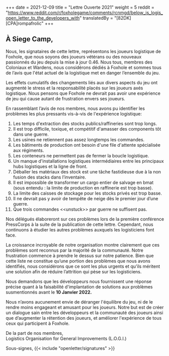 +++
date = 2021-12-09
title = "Lettre Ouverte 2021"
weight = 5
reddit = "https://www.reddit.com/r/foxholegame/comments/rcnmgd/below_is_logis_open_letter_to_the_developers_with"
translatedBy = "[82DK][CPA]rompafrolic"
+++
## À Siege Camp,

Nous, les signataires de cette lettre, représentons les joueurs logistique de Foxhole, que nous soyons des joueurs vétérans ou des nouveaux passionnés du jeu depuis la mise à jour 0.46. Nous tous, membres des Coloniaux et Wardens, nous considérons dédiés à Foxhole et sommes tous de l’avis que l'état actuel de la logistique met en danger l’ensemble du jeu.

Les effets cumulatifs des changements liés aux divers aspects du jeu ont augmenté le stress et la responsabilité placés sur les joueurs axés logistique. Nous pensons que Foxhole ne devrait pas avoir une expérience de jeu qui cause autant de frustration envers ses joueurs.

En rassemblant l’avis de nos membres, nous avons pu identifier les problèmes les plus pressants vis-à-vis de l'expérience logistique:

1. Les temps d'extraction des stocks publics/raffineries sont trop longs.
2. Il est trop difficile, toxique, et compétitif d'amasser des components tôt dans une guerre.
3. Les usines ne retiennent pas assez longtemps les commandes.
4. Les bâtiments de production ont besoin d'une file d'attente spécialisée aux régiments.
5. Les conteneurs ne permettent pas de fermer la boucle logistique.
6. Un manque d'installations logistiques intermédiaires entre les principaux hubs logistiques et la ligne de front. 
7. Déballer les matériaux des stock est une tâche fastidieuse due à la non fusion des stacks dans l’inventaire.
8. Il est impossible de transformer un cargo entier de salvage en bmat (sous entendu : la limite de production en raffinerie est trop basse).
9. La limite des caisses de stockage pour les stocks privés est trop basse.
10. Il ne devrait pas y avoir de tempête de neige dès le premier jour d’une guerre.
11. Que trois commandes &lt;&lt;unstuck&gt;&gt; par guerre ne suffisent pas. 

Nos délégués élaboreront sur ces problèmes lors de la première conférence PressCorps à la suite de la publication de cette lettre. Cependant, nous continuons à étudier les autres problèmes auxquels les logisticiens font face.

La croissance incroyable de notre organisation montre clairement que ces problèmes sont reconnus par la majorité de la communauté. Notre frustration commence à prendre le dessus sur notre patience. Bien que cette liste ne constitue qu’une portion des problèmes que nous avons identifiés, nous considérons que ce sont les plus urgents et qu’ils méritent une solution afin de réduire l’attrition qui pèse sur les logisticiens.

Nous demandons que les développeurs nous fournissent une réponse précise quant à la faisabilité d'implantation de solutions aux problèmes susmentionnés avant le **10 Janvier 2022.**

Nous n’avons aucunement envie de déranger l'équilibre du jeu, ni de le rendre moins engageant et amusant pour les joueurs. Notre but est de créer un dialogue sain entre les développeurs et la communauté des joueurs ainsi que d’augmenter la rétention des joueurs, et améliorer l'expérience de tous ceux qui participent à Foxhole.

De la part de nos membres,<br>Logistics Organisation for General Improvements (L.O.G.I.)

Sous-signes, {{< include "openletter/signatures" >}}